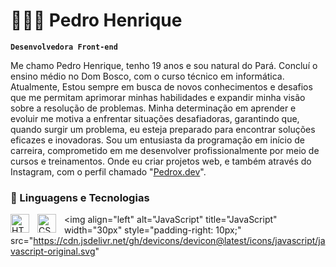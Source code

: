# 👩🏻‍💻 Pedro Henrique

**`Desenvolvedora Front-end`**

Me chamo Pedro Henrique, tenho 19 anos e sou natural do Pará. Concluí o ensino médio no Dom Bosco, com o curso técnico em informática. Atualmente, Estou sempre em busca de novos conhecimentos e desafios que me permitam aprimorar minhas habilidades e expandir minha visão sobre a resolução de problemas. Minha determinação em aprender e evoluir me motiva a enfrentar situações desafiadoras, garantindo que, quando surgir um problema, eu esteja preparado para encontrar soluções eficazes e inovadoras. Sou um entusiasta da programação em início de carreira, comprometido em me desenvolver profissionalmente por meio de cursos e treinamentos. Onde eu criar projetos web, e também através do Instagram, com o perfil chamado "[Pedrox.dev](https://www.instagram.com/pedrox.dev/)".
### 🤖 Linguagens e Tecnologias

<img 
    align="left" 
    alt="HTML"
    title="HTML" 
    width="30px" 
    style="padding-right: 10px;" 
    src="https://cdn.jsdelivr.net/gh/devicons/devicon@latest/icons/html5/html5-original.svg" 
/>
<img 
    align="left" 
    alt="CSS" 
    title="CSS"
    width="30px" 
    style="padding-right: 10px;" 
    src="https://cdn.jsdelivr.net/gh/devicons/devicon@latest/icons/css3/css3-original.svg" 
/>
<img 
    align="left" 
    alt="JavaScript" 
    title="JavaScript"
    width="30px" 
    style="padding-right: 10px;" 
    src="https://cdn.jsdelivr.net/gh/devicons/devicon@latest/icons/javascript/javascript-original.svg"
